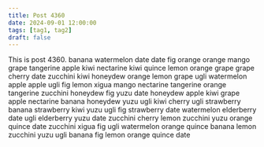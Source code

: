 ```yaml
---
title: Post 4360
date: 2024-09-01 12:00:00
tags: [tag1, tag2]
draft: false
---
```

This is post 4360.
banana
watermelon
date
date
fig
orange
orange
mango
grape
tangerine
apple
kiwi
nectarine
kiwi
quince
lemon
orange
grape
grape
cherry
date
zucchini
kiwi
honeydew
orange
lemon
grape
ugli
watermelon
apple
apple
ugli
fig
lemon
xigua
mango
nectarine
tangerine
orange
tangerine
zucchini
honeydew
fig
yuzu
date
honeydew
apple
kiwi
grape
apple
nectarine
banana
honeydew
yuzu
ugli
kiwi
cherry
ugli
strawberry
banana
strawberry
kiwi
yuzu
ugli
fig
strawberry
date
watermelon
elderberry
date
ugli
elderberry
yuzu
date
zucchini
cherry
lemon
zucchini
yuzu
orange
quince
date
zucchini
xigua
fig
ugli
watermelon
orange
quince
banana
lemon
zucchini
yuzu
ugli
banana
fig
lemon
orange
quince
date

